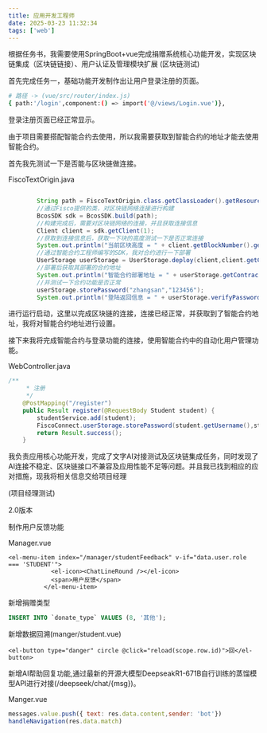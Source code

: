 ```yaml
---
title: 应用开发工程师
date: 2025-03-23 11:32:34
tags: ['web']
---
```


根据任务书，我需要使用SpringBoot+vue完成捐赠系统核心功能开发，实现区块链集成（区块链链接）、用户认证及管理模块扩展  (区块链测试)

首先完成任务一，基础功能开发制作出让用户登录注册的页面。

```sh
# 路径 -> (vue/src/router/index.js)
{ path:'/login',component:() => import('@/views/Login.vue')},
```

登录注册页面已经正常显示。

由于项目需要搭配智能合约去使用，所以我需要获取到智能合约的地址才能去使用智能合约。

首先我先测试一下是否能与区块链做连接。

FiscoTextOrigin.java

```java

		String path = FiscoTextOrigin.class.getClassLoader().getResource("config-fisco.toml").getPath();
		//通过Fisco提供的类，对区块链网络连接进行构建
        BcosSDK sdk = BcosSDK.build(path);
		//构建完成后，需要对区块链网络的连接，并且获取连接信息
        Client client = sdk.getClient(1);
		//获取到连接信息后，获取一下块的高度测试一下是否正常连接
        System.out.println("当前区块高度 = " + client.getBlockNumber().getBlockNumber());
		//通过智能合约工程师编写的SDK，我对合约进行一下部署
        UserStorage userStorage = UserStorage.deploy(client,client.getCryptoSuite().getCryptoKeyPair());
		//部署后获取其部署的合约地址
        System.out.println("智能合约部署地址 = " + userStorage.getContractAddress());
		//并测试一下合约功能是否正常
        userStorage.storePassword("zhangsan","123456");
        System.out.println("登陆返回信息 = " + userStorage.verifyPassword("zhangsan", "123456"));
```

进行运行启动，这里以完成区块链的连接，连接已经正常，并获取到了智能合约地址，我将对智能合约地址进行设置。



接下来我将完成智能合约与登录功能的连接，使用智能合约中的自动化用户管理功能。

WebController.java

```java
/**
     * 注册
     */
    @PostMapping("/register")
    public Result register(@RequestBody Student student) {
        studentService.add(student);
        FiscoConnect.userStorage.storePassword(student.getUsername(),student.getPassword()); //只写这一条就可以了
        return Result.success();
    }
```

我负责应用核心功能开发，完成了文字AI对接测试及区块链集成任务，同时发现了AI连接不稳定、区块链接口不兼容及应用性能不足等问题。并且我已找到相应的应对措施，现我将相关信息交给项目经理

(项目经理测试)



2.0版本

制作用户反馈功能

Manager.vue

```vue
<el-menu-item index="/manager/studentFeedback" v-if="data.user.role === 'STUDENT'">
            <el-icon><ChatLineRound /></el-icon>
            <span>用户反馈</span>
          </el-menu-item>
```

新增捐赠类型

```sql
INSERT INTO `donate_type` VALUES (8, '其他');
```

新增数据回溯(manger/student.vue)

```vue
<el-button type="danger" circle @click="reload(scope.row.id)">回</el-button>
```

新增AI帮助回复功能,通过最新的开源大模型DeepseakR1-671B自行训练的蒸馏模型API进行对接(/deepseek/chat/{msg})。

Manger.vue

```js
messages.value.push({ text: res.data.content,sender: 'bot'})
handleNavigation(res.data.match)
```

